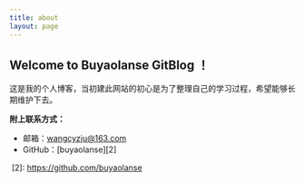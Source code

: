 ```yaml
---
title: about
layout: page
---
```


Welcome to Buyaolanse GitBlog ！
----------------------------
这是我的个人博客，当初建此网站的初心是为了整理自己的学习过程，希望能够长期维护下去。

**附上联系方式：**


 - 邮箱：wangcyzju@163.com
 - GitHub：[buyaolanse][2]



  [2]: https://github.com/buyaolanse
